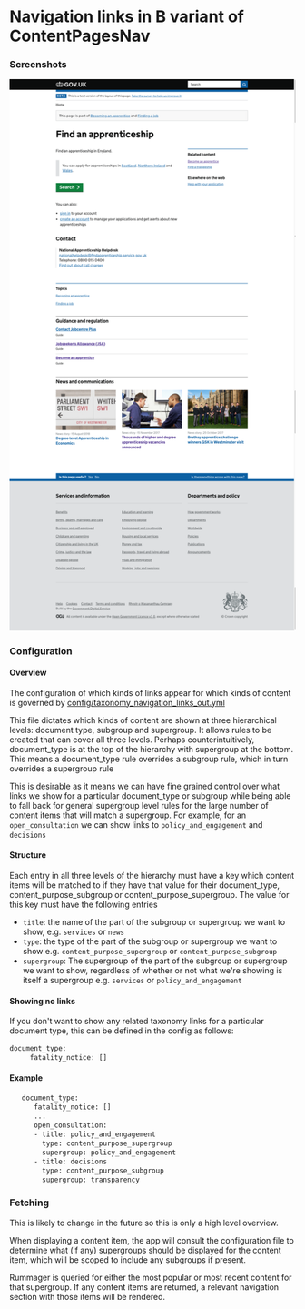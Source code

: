 # Navigation links in B variant of ContentPagesNav

### Screenshots
![Navigation links](assets/navigation-links-screenshot.png)

### Configuration

#### Overview
The configuration of which kinds of links appear for which kinds of content is governed by
[config/taxonomy_navigation_links_out.yml](../config/taxonomy_navigation_links_out.yml)

This file dictates which kinds of content are shown at three hierarchical levels: document type, subgroup
 and supergroup. It allows rules to be created that can cover all three levels.
Perhaps counterintuitively, document_type is at the top of the hierarchy with supergroup at the bottom. 
This means a document_type rule overrides a subgroup rule, which in turn overrides a supergroup rule

This is desirable as it means we can have fine grained control over what links we show for a particular document_type
 or subgroup while being able to fall back for general supergroup level rules for the large number of content items
 that will match a supergroup. For example, for an `open_consultation` we can show links to `policy_and_engagement`
  and `decisions`

#### Structure

Each entry in all three levels of the hierarchy must have a key which content items will be matched to if they
have that value for their document_type, content_purpose_subgroup or content_purpose_supergroup. The value for this
key must have the following entries
 - `title`: the name of the part of the subgroup or supergroup we want to show, e.g. `services`
  or `news`
 - `type`: the type of the part of the subgroup or supergroup we want to show e.g. `content_purpose_supergroup`
  or `content_purpose_subgroup`
 - `supergroup`: The supergroup of the part of the subgroup or supergroup we want to show, regardless of whether or
  not what we're showing is itself a supergroup e.g. `services` or `policy_and_engagement`
  
#### Showing no links
If you don't want to show any related taxonomy links for a particular document type, this can be defined in the config as follows:

```
document_type:
     fatality_notice: []
 ```
  
#### Example
```
   document_type:
      fatality_notice: []
      ...
      open_consultation:
      - title: policy_and_engagement
        type: content_purpose_supergroup
        supergroup: policy_and_engagement
      - title: decisions
        type: content_purpose_subgroup
        supergroup: transparency
  ```
  
  
### Fetching
This is likely to change in the future so this is only a high level overview.

When displaying a content item, the app will consult the configuration file to determine what (if any) supergroups
should be displayed for the content item, which will be scoped to include any subgroups if present. 

Rummager is queried for either the most popular or most recent content for that supergroup. If any content items
are returned, a relevant navigation section with those items will be rendered.
